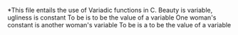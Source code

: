 *This file entails the use of Variadic functions in C.
Beauty is variable, ugliness is constant
To be is to be the value of a variable
One woman's constant is another woman's variable
To be is a to be the value of a variable

